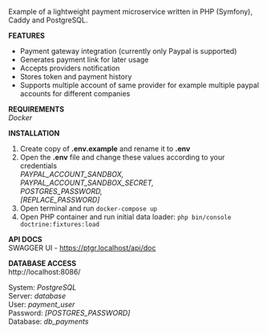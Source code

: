 Example of a lightweight payment microservice written in PHP (Symfony), Caddy and PostgreSQL.

**FEATURES**
- Payment gateway integration (currently only Paypal is supported)
- Generates payment link for later usage
- Accepts providers notification
- Stores token and payment history
- Supports multiple account of same provider for example multiple paypal accounts for different companies

**REQUIREMENTS**  
*Docker*
  
**INSTALLATION**
1) Create copy of **.env.example** and rename it to **.env**
2) Open the **.env** file and change these values according to your credentials  
	 *PAYPAL_ACCOUNT_SANDBOX,*  
	 *PAYPAL_ACCOUNT_SANDBOX_SECRET,*  
	 *POSTGRES_PASSWORD,*  
	 *[REPLACE_PASSWORD]*  
3) Open terminal and run `docker-compose up`
4) Open PHP container and run initial data loader: `php bin/console doctrine:fixtures:load`
   
**API DOCS**   
SWAGGER UI - https://ptgr.localhost/api/doc

**DATABASE ACCESS**   
http://localhost:8086/

System: *PostgreSQL*  
Server: *database*  
User: *payment_user*  
Password: *[POSTGRES_PASSWORD]*  
Database: *db_payments*
